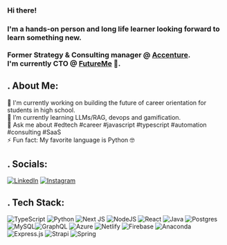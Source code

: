 ### Hi there! 
### I'm a hands-on person and long life learner looking forward to learn something new. <br/><br/> Former Strategy & Consulting manager @ [Accenture](https://www.accenture.com/br-pt). <br/>I'm currently CTO @ [FutureMe](https://futureme.tech) 👋. 

## . About Me:
🔭 I'm currently working on building the future of career orientation for students in high school. <br>🌱 I’m currently learning LLMs/RAG, devops and gamification.<br>💬 Ask me about #edtech #career #javascript #typescript #automation #consulting #SaaS <br>⚡ Fun fact: My favorite language is Python 🤓


## . Socials:
[![LinkedIn](https://img.shields.io/badge/LinkedIn-%230077B5.svg?logo=linkedin&logoColor=white)](https://linkedin.com/in/diegoafaguiar) [![Instagram](https://img.shields.io/badge/Instagram-%23E4405F.svg?logo=Instagram&logoColor=white)](https://instagram.com/diegoafaguiar) 


## . Tech Stack:
![TypeScript](https://img.shields.io/badge/typescript-%23007ACC.svg?style=flat&logo=typescript&logoColor=white) ![Python](https://img.shields.io/badge/python-3670A0?style=flat&logo=python&logoColor=ffdd54) ![Next JS](https://img.shields.io/badge/Next-black?style=flat&logo=next.js&logoColor=white) ![NodeJS](https://img.shields.io/badge/node.js-6DA55F?style=flat&logo=node.js&logoColor=white) ![React](https://img.shields.io/badge/react-%2320232a.svg?style=flat&logo=react&logoColor=%2361DAFB) ![Java](https://img.shields.io/badge/java-%23ED8B00.svg?style=flat&logo=java&logoColor=white) ![Postgres](https://img.shields.io/badge/postgres-%23316192.svg?style=flat&logo=postgresql&logoColor=white) ![MySQL](https://img.shields.io/badge/mysql-%2300f.svg?style=flat&logo=mysql&logoColor=white)![GraphQL](https://img.shields.io/badge/-GraphQL-E10098?style=flat&logo=graphql&logoColor=white) ![Azure](https://img.shields.io/badge/azure-%230072C6.svg?style=flat&logo=azure-devops&logoColor=white) ![Netlify](https://img.shields.io/badge/netlify-%23000000.svg?style=flat&logo=netlify&logoColor=#00C7B7) ![Firebase](https://img.shields.io/badge/firebase-%23039BE5.svg?style=flat&logo=firebase) ![Anaconda](https://img.shields.io/badge/Anaconda-%2344A833.svg?style=flat&logo=anaconda&logoColor=white) ![Express.js](https://img.shields.io/badge/express.js-%23404d59.svg?style=flat&logo=express&logoColor=%2361DAFB) ![Strapi](https://img.shields.io/badge/strapi-%232E7EEA.svg?style=flat&logo=strapi&logoColor=white) ![Spring](https://img.shields.io/badge/spring-%236DB33F.svg?style=flat&logo=spring&logoColor=white) 
